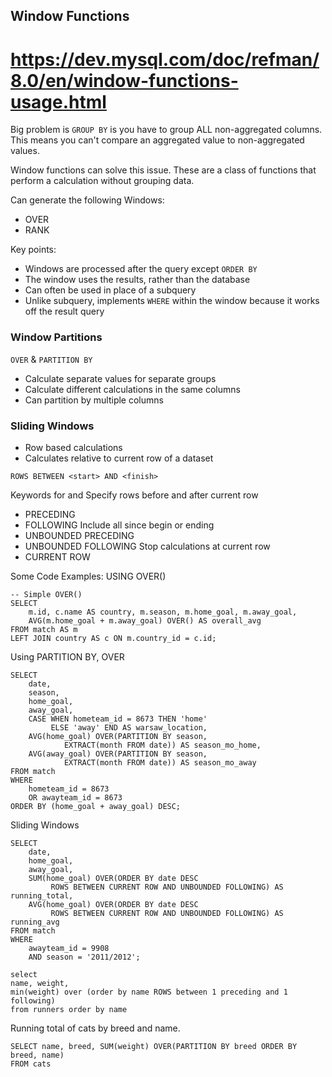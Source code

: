 ## Window Functions
# https://dev.mysql.com/doc/refman/8.0/en/window-functions-usage.html

Big problem is `GROUP BY` is you have to group ALL non-aggregated columns.
This means you can't compare an aggregated value to non-aggregated values.

Window functions can solve this issue. These are a class of functions that perform a calculation without grouping data.

Can generate the following Windows:
- OVER
- RANK

Key points:
- Windows are processed after the query except `ORDER BY`
- The window uses the results, rather than the database
- Can often be used in place of a subquery
- Unlike subquery, implements `WHERE` within the window because it works off the result query

### Window Partitions
`OVER` & `PARTITION BY`
- Calculate separate values for separate groups
- Calculate different calculations in the same columns
- Can partition by multiple columns

### Sliding Windows
- Row based calculations
- Calculates relative to current row of a dataset

```
ROWS BETWEEN <start> AND <finish>
```

Keywords for <start> and <finish>
Specify rows before and after current row
- PRECEDING
- FOLLOWING
Include all since begin 	or ending
- UNBOUNDED PRECEDING
- UNBOUNDED FOLLOWING
Stop calculations at current row
- CURRENT ROW


Some Code Examples:
USING OVER()
```
-- Simple OVER()
SELECT
	m.id, c.name AS country, m.season, m.home_goal, m.away_goal,
	AVG(m.home_goal + m.away_goal) OVER() AS overall_avg
FROM match AS m
LEFT JOIN country AS c ON m.country_id = c.id;
```

Using PARTITION BY, OVER

```
SELECT
	date,
	season,
	home_goal,
	away_goal,
	CASE WHEN hometeam_id = 8673 THEN 'home'
         ELSE 'away' END AS warsaw_location,
    AVG(home_goal) OVER(PARTITION BY season,
         	EXTRACT(month FROM date)) AS season_mo_home,
    AVG(away_goal) OVER(PARTITION BY season,
            EXTRACT(month FROM date)) AS season_mo_away
FROM match
WHERE
	hometeam_id = 8673
    OR awayteam_id = 8673
ORDER BY (home_goal + away_goal) DESC;
```

Sliding Windows

```
SELECT
	date,
    home_goal,
    away_goal,
    SUM(home_goal) OVER(ORDER BY date DESC
         ROWS BETWEEN CURRENT ROW AND UNBOUNDED FOLLOWING) AS running_total,
    AVG(home_goal) OVER(ORDER BY date DESC
         ROWS BETWEEN CURRENT ROW AND UNBOUNDED FOLLOWING) AS running_avg
FROM match
WHERE
	awayteam_id = 9908
    AND season = '2011/2012';

```

```
select
name, weight,
min(weight) over (order by name ROWS between 1 preceding and 1 following)
from runners order by name
```

Running total of cats by breed and name.
```
SELECT name, breed, SUM(weight) OVER(PARTITION BY breed ORDER BY breed, name)
FROM cats
```
